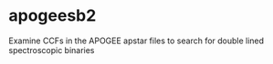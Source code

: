 # apogeesb2
Examine CCFs in the APOGEE apstar files to search for double lined spectroscopic binaries
